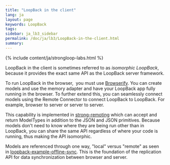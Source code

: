 ```yaml
---
title: "LoopBack in the client"
lang: ja
layout: page
keywords: LoopBack
tags:
sidebar: ja_lb3_sidebar
permalink: /doc/ja/lb3/LoopBack-in-the-client.html
summary:
---
```


{% include content/ja/strongloop-labs.html %}

LoopBack in the client is sometimes referred to as _isomorphic LoopBack_, because it provides the exact same API as the LoopBack server framework.

To run LoopBack in the browser,  you must use [Browserify](http://browserify.org/).
You can create models and use the memory adapter and have your LoopBack app fully running in the browser.
To further extend this, you can seamlessly connect models using the Remote Connector to connect LoopBack to LoopBack.
For example, browser to server or server to server.

This capability is implemented in [strong-remoting](http://apidocs.loopback.io/strong-remoting/) which can accept and return ModelTypes in addition to the JSON and JSON primitives.
Because models don't need to know where they are being run other than in LoopBack, you can share the same API regardless of where your code is running, thus making the API isomorphic.

Models are referenced through one way, "local" versus "remote" as seen in [loopback-example-offline-sync](https://github.com/strongloop/loopback-example-offline-sync).
This is the foundation of the replication API for data synchronization between browser and server.
